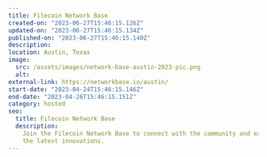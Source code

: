 ```yaml
---
title: Filecoin Network Base
created-on: "2023-06-27T15:46:15.126Z"
updated-on: "2023-06-27T15:46:15.134Z"
published-on: "2023-06-27T15:46:15.140Z"
description:
location: Austin, Texas
image:
  src: /assets/images/network-base-austin-2023-pic.png
  alt:
external-link: https://networkbase.io/austin/
start-date: "2023-04-24T15:46:15.146Z"
end-date: "2023-04-26T15:46:15.151Z"
category: hosted
seo:
  title: Filecoin Network Base
  description:
    Join the Filecoin Network Base to connect with the community and explore
    the latest innovations.
---
```

